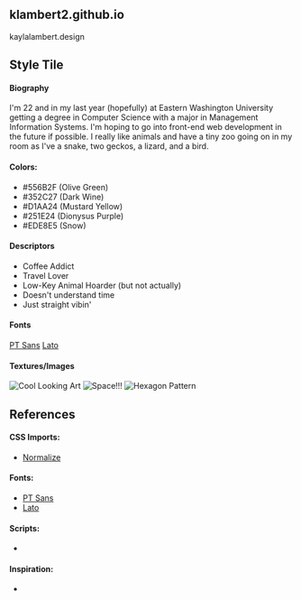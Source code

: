## klambert2.github.io
kaylalambert.design

## Style Tile
#### Biography
I'm 22 and in my last year (hopefully) at Eastern Washington University getting a degree in Computer Science with a major in Management Information Systems.  I'm hoping to go into front-end web development in the future if possible.  I really like animals and have a tiny zoo going on in my room as I've a snake, two geckos, a lizard, and a bird.

#### Colors:
* #556B2F (Olive Green)
* #352C27 (Dark Wine)
* #D1AA24 (Mustard Yellow)
* #251E24 (Dionysus Purple)
* #EDE8E5 (Snow)

#### Descriptors
- Coffee Addict
- Travel Lover
- Low-Key Animal Hoarder (but not actually)
- Doesn't understand time
- Just straight vibin'

#### Fonts
[PT Sans](https://fonts.google.com/specimen/PT+Sans)
[Lato](https://fonts.google.com/specimen/Lato)

#### Textures/Images
![Cool Looking Art](https://naldzgraphics.net/wp-content/uploads/2015/04/15-cool-low-poly-background.jpg)
![Space!!!](http://tiny.cc/t5vtjz)
![Hexagon Pattern](https://live.staticflickr.com/8210/8176853815_5e48db197f_b.jpg)



## References
#### CSS Imports:
* [Normalize](https://github.com/necolas/normalize.css/)

#### Fonts:
* [PT Sans](https://fonts.google.com/specimen/PT+Sans)
* [Lato](https://fonts.google.com/specimen/Lato)

#### Scripts:
* 

#### Inspiration:
* 